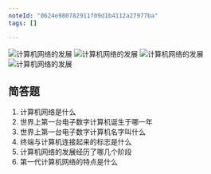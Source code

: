 ```yaml
---
noteId: "0624e980782911f09d1b4112a27977ba"
tags: []

---
```


![计算机网络的发展](../textbook/1/1-1.jpeg)
![计算机网络的发展](../textbook/1/1-2.jpeg)
![计算机网络的发展](../textbook/1/1-3.jpeg)
![计算机网络的发展](../textbook/1/1-4.jpeg)

## 简答题

1. 计算机网络是什么
2. 世界上第一台电子数字计算机诞生于哪一年
3. 世界上第一台电子数字计算机名字叫什么
4. 终端与计算机连接起来的标志是什么
5. 计算机网络的发展经历了哪几个阶段
6. 第一代计算机网络的特点是什么
